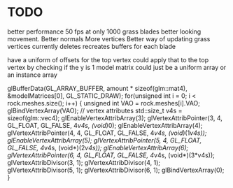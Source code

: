 # TODO
better performance
50 fps at only 1000 grass blades
better looking movement.
Better normals
More vertices
Better way of updating grass vertices
currently deletes recreates buffers for each blade

have a uniform of offsets for the top vertex
could apply that to the top vertex by checking if the y is 1
model matrix could just be a uniform array or an instance array

glBufferData(GL_ARRAY_BUFFER, amount * sizeof(glm::mat4),
&modelMatrices[0], GL_STATIC_DRAW);
for(unsigned int i = 0; i < rock.meshes.size(); i++)
{
unsigned int VAO = rock.meshes[i].VAO;
glBindVertexArray(VAO);
// vertex attributes
std::size_t v4s = sizeof(glm::vec4);
glEnableVertexAttribArray(3);
glVertexAttribPointer(3, 4, GL_FLOAT, GL_FALSE, 4*v4s, (void*)0);
glEnableVertexAttribArray(4);
glVertexAttribPointer(4, 4, GL_FLOAT, GL_FALSE, 4*v4s, (void*)(1*v4s));
glEnableVertexAttribArray(5);
glVertexAttribPointer(5, 4, GL_FLOAT, GL_FALSE, 4*v4s, (void*)(2*v4s));
glEnableVertexAttribArray(6);
glVertexAttribPointer(6, 4, GL_FLOAT, GL_FALSE, 4*v4s, (void*)(3*v4s));
glVertexAttribDivisor(3, 1);
glVertexAttribDivisor(4, 1);
glVertexAttribDivisor(5, 1);
glVertexAttribDivisor(6, 1);
glBindVertexArray(0);
}

